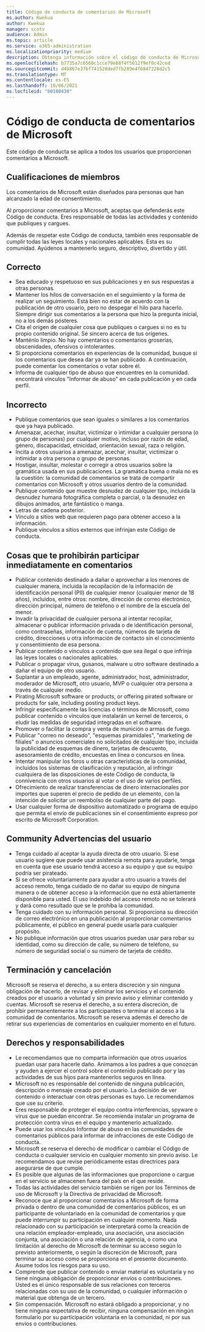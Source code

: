 ```yaml
---
title: Código de conducta de comentarios de Microsoft
ms.author: Kwekua
author: Kwekua
manager: scotv
audience: Admin
ms.topic: article
ms.service: o365-administration
ms.localizationpriority: medium
description: Obtenga información sobre el código de conducta de Microsoft para los comentarios que proporcione.
ms.openlocfilehash: b7735a7c6560c1cce79e88f4f5612f9ef0c42ced
ms.sourcegitcommit: d4b867e37bf741528ded7fb289e4f6847228d2c5
ms.translationtype: MT
ms.contentlocale: es-ES
ms.lasthandoff: 10/06/2021
ms.locfileid: "60180430"
---
```

# <a name="microsoft-feedback-code-of-conduct"></a>Código de conducta de comentarios de Microsoft

Este código de conducta se aplica a todos los usuarios que proporcionan comentarios a Microsoft.

## <a name="member-qualifications"></a>Cualificaciones de miembros

Los comentarios de Microsoft están diseñados para personas que han alcanzado la edad de consentimiento.

Al proporcionar comentarios a Microsoft, aceptas que defenderás este Código de conducta. Eres responsable de todas las actividades y contenido que publiques y cargues.

Además de respetar este Código de conducta, también eres responsable de cumplir todas las leyes locales y nacionales aplicables. Esta es su comunidad. Ayúdenos a mantenerlo seguro, descriptivo, divertido y útil.

## <a name="do"></a>Correcto

- Sea educado y respetuoso en sus publicaciones y en sus respuestas a otras personas.
- Mantener los hilos de conversación en el seguimiento y la forma de realizar un seguimiento. Está bien no estar de acuerdo con la publicación de otro usuario, pero no despegar el hilo para hacerlo. Siempre dirigir sus comentarios a la persona que hizo la pregunta inicial, no a los demás pósteres.
- Cita el origen de cualquier cosa que publiques o cargues si no es tu propio contenido original. Sé sincero acerca de tus orígenes.
- Manténlo limpio. No hay comentarios o comentarios groserías, obscenidades, ofensivos o intolerantes.
- Si proporciona comentarios en experiencias de la comunidad, busque si los comentarios que desea dar ya se han publicado.  A continuación, puede comentar los comentarios o votar sobre él.
- Informa de cualquier tipo de abuso que encuentres en la comunidad. encontrará vínculos "Informar de abuso" en cada publicación y en cada perfil.

## <a name="dont"></a>Incorrecto

- Publique comentarios que sean iguales o similares a los comentarios que ya haya publicado.
- Amenazar, acechar, insultar, victimizar o intimidar a cualquier persona (o grupo de personas) por cualquier motivo, incluso por razón de edad, género, discapacidad, etnicidad, orientación sexual, raza o religión.
- Incita a otros usuarios a amenazar, acechar, insultar, victimizar o intimidar a otra persona o grupo de personas.
- Hostigar, insultar, molestar o corregir a otros usuarios sobre la gramática usada en sus publicaciones. La gramática buena o mala no es la cuestión: la comunidad de comentarios se trata de compartir comentarios con Microsoft y otros usuarios dentro de la comunidad.
- Publique contenido que muestre desnudez de cualquier tipo, incluida la desnudez humana fotográfica completa o parcial, o la desnudez en dibujos animados, arte fantástico o manga.
- Letras de cadena posterior.
- Vínculo a sitios web que requieren pago para obtener acceso a la información.
- Publique vínculos a sitios externos que infrinjan este Código de conducta.

## <a name="things-that-will-get-you-immediately-banned-from-participating-in-feedback"></a>Cosas que te prohibirán participar inmediatamente en comentarios

- Publicar contenido destinado a dañar o aprovechar a los menores de cualquier manera, incluida la recopilación de la información de identificación personal (PII) de cualquier menor (cualquier menor de 18 años), incluidos, entre otros: nombre, dirección de correo electrónico, dirección principal, número de teléfono o el nombre de la escuela del menor.
- Invadir la privacidad de cualquier persona al intentar recopilar, almacenar o publicar información privada o de identificación personal, como contraseñas, información de cuenta, números de tarjeta de crédito, direcciones u otra información de contacto sin el conocimiento y consentimiento de esa persona.
- Publicar contenido o vínculos a contenido que sea ilegal o que infrinja las leyes locales o nacionales aplicables.
- Publicar o propagar virus, gusanos, malware u otro software destinado a dañar el equipo de otro usuario.
- Suplantar a un empleado, agente, administrador, host, administrador, moderador de Microsoft, otro usuario, MVP o cualquier otra persona a través de cualquier medio.
- Pirating Microsoft software or products, or offering pirated software or products for sale, including posting product keys.
- Infringir específicamente las licencias o términos de Microsoft, como publicar contenido o vínculos que instalarán un kernel de terceros, o eludir las medidas de seguridad integradas en el software.
- Promover o facilitar la compra y venta de munición o armas de fuego.
- Publicar "correo no deseado", "esquemas piramidales", "marketing de filiales" o anuncios comerciales no solicitados de cualquier tipo, incluida la publicidad de esquemas de dinero, tarjetas de descuento, asesoramiento de crédito, encuestas en línea o concursos en línea.
- Intentar manipular los foros u otras características de la comunidad, incluidos los sistemas de clasificación y reputación, al infringir cualquiera de las disposiciones de este Código de conducta, la connivencia con otros usuarios al votar o el uso de varios perfiles.
- Ofrecimiento de realizar transferencias de dinero internacionales por importes que superen el precio de pedido de un elemento, con la intención de solicitar un reembolso de cualquier parte del pago.
- Usar cualquier forma de dispositivo automatizado o programa de equipo que permita el envío de publicaciones sin el consentimiento expreso por escrito de Microsoft Corporation.

## <a name="community-user-cautions"></a>Community Advertencias del usuario

- Tenga cuidado al aceptar la ayuda directa de otro usuario. Si ese usuario sugiere que puede usar asistencia remota para ayudarle, tenga en cuenta que ese usuario tendrá acceso a su equipo y que su equipo podría ser pirateado.
- Si se ofrece voluntariamente para ayudar a otro usuario a través del acceso remoto, tenga cuidado de no dañar su equipo de ninguna manera o de obtener acceso a la información que no está abiertamente disponible para usted. El uso indebido del acceso remoto no se tolerará y dará como resultado que se le prohíba la comunidad.
- Tenga cuidado con su información personal. Si proporciona su dirección de correo electrónico en una publicación al proporcionar comentarios públicamente, el público en general puede usarla para cualquier propósito.
- No publique información que otros usuarios puedan usar para robar su identidad, como su dirección de calle, su número de teléfono, su número de seguridad social o su número de tarjeta de crédito.

## <a name="termination-and-cancellation"></a>Terminación y cancelación

Microsoft se reserva el derecho, a su entera discreción y sin ninguna obligación de hacerlo, de revisar y eliminar los servicios y el contenido creados por el usuario a voluntad y sin previo aviso y eliminar contenido y cuentas. Microsoft se reserva el derecho, a su entera discreción, de prohibir permanentemente a los participantes o terminar el acceso a la comunidad de comentarios.  Microsoft se reserva además el derecho de retirar sus experiencias de comentarios en cualquier momento en el futuro.

## <a name="rights-and-responsibilities"></a>Derechos y responsabilidades

- Le recomendamos que no comparta información que otros usuarios puedan usar para hacerle daño. Animamos a los padres a que conozcan y ayuden a ejercer el control sobre el contenido publicado por y las actividades de sus hijos para mantenerlos seguros en línea.
- Microsoft no es responsable del contenido de ninguna publicación, descripción o mensaje creado por el usuario. La decisión de ver contenido o interactuar con otras personas es tuyo. Le recomendamos que use su criterio.
- Eres responsable de proteger el equipo contra interferencias, spyware o virus que se puedan encontrar. Se recomienda instalar un programa de protección contra virus en el equipo y mantenerlo actualizado.
- Puede usar los vínculos Informar de abuso en las comunidades de comentarios públicos para informar de infracciones de este Código de conducta.
- Microsoft se reserva el derecho de modificar o cambiar el Código de conducta o cualquier servicio en cualquier momento sin previo aviso. Le recomendamos que revise periódicamente estas directrices para asegurarse de que cumple.
- Es posible que algunas de las informaciones que proporcione o cargue en el servicio se almacenen fuera del país en el que reside.
- Todas las actividades del servicio también se rigen por los Términos de uso de Microsoft y la Directiva de privacidad de Microsoft.
- Reconoce que al proporcionar comentarios a Microsoft de forma privada o dentro de una comunidad de comentarios públicos, es un participante de voluntariado en la comunidad de comentarios y que puede interrumpir su participación en cualquier momento. Nada relacionado con su participación se interpretará como la creación de una relación empleador-empleado, una asociación, una asociación conjunta, una asociación o una relación de agencia, o como una limitación al derecho de Microsoft de terminar su acceso según lo previsto anteriormente, o según la discreción de Microsoft, para terminar su acceso como se proporciona en el presente documento. Asume todos los riesgos para su uso.
- Comprende que publicar contenido o enviar material es voluntaria y no tiene ninguna obligación de proporcionar envíos o contribuciones. Usted es el único responsable de sus relaciones con terceros relacionadas con su uso de la comunidad, o cualquier información o material que obtenga de un tercero.
- Sin compensación. Microsoft no estará obligado a proporcionar, y no tiene ninguna expectativa de recibir, ninguna compensación en ningún formulario por su participación voluntaria en la comunidad, ni por sus envíos o contribuciones.
